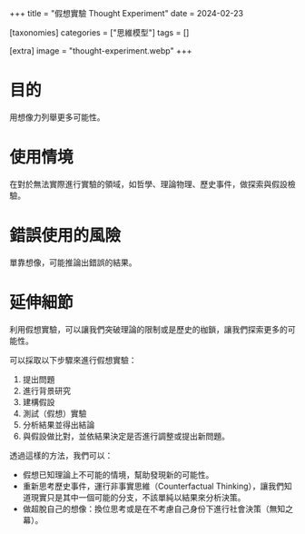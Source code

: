 +++
title = "假想實驗 Thought Experiment"
date = 2024-02-23

[taxonomies]
categories = ["思維模型"]
tags = []

[extra]
image = "thought-experiment.webp"
+++

# 目的
用想像力列舉更多可能性。

# 使用情境
在對於無法實際進行實驗的領域，如哲學、理論物理、歷史事件，做探索與假設檢驗。

# 錯誤使用的風險
單靠想像，可能推論出錯誤的結果。

# 延伸細節
利用假想實驗，可以讓我們突破理論的限制或是歷史的枷鎖，讓我們探索更多的可能性。

可以採取以下步驟來進行假想實驗：
1. 提出問題
2. 進行背景研究
3. 建構假設
4. 測試（假想）實驗
5. 分析結果並得出結論
6. 與假設做比對，並依結果決定是否進行調整或提出新問題。

透過這樣的方法，我們可以：
* 假想已知理論上不可能的情境，幫助發現新的可能性。
* 重新思考歷史事件，運行非事實思維（Counterfactual Thinking），讓我們知道現實只是其中一個可能的分支，不該單純以結果來分析決策。
* 做超脫自己的想像：換位思考或是在不考慮自己身份下進行社會決策（無知之幕）。
